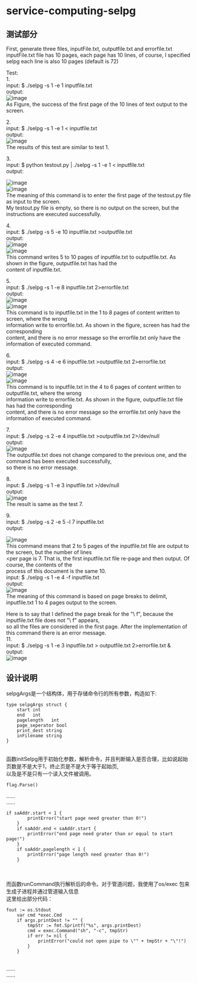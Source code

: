 # service-computing-selpg
## 测试部分
First, generate three files, inputFile.txt, outputfile.txt and errorfile.txt<br>
inputFile.txt file has 10 pages, each page has 10 lines, of course, I specified selpg each line is also 10 pages (default is 72)<br>

Test:<br>
1.<br>
input: $ ./selpg -s 1 -e 1 inputfile.txt<br>
output:<br>
![image](https://github.com/Tendernesszh/service-computing-selpg/blob/master/testpicture/test1.png)<br>
As Figure, the success of the first page of the 10 lines of text output to the screen.<br>


2.<br>
input: $ ./selpg -s 1 -e 1 < inputfile.txt<br>
output:<br>
![image](https://github.com/Tendernesszh/service-computing-selpg/blob/master/testpicture/test2.png)<br>
The results of this test are similar to test 1.<br>

3.<br>
input: $ python testout.py | ./selpg -s 1 -e 1 < inputfile.txt<br>output:<br>

![image](https://github.com/Tendernesszh/service-computing-selpg/blob/master/testpicture/test3.png)<br>
![image](https://github.com/Tendernesszh/service-computing-selpg/blob/master/testpicture/test3(1).png)<br>
The meaning of this command is to enter the first page of the testout.py file as input to the screen.<br>
My testout.py file is empty, so there is no output on the screen, but the instructions are executed successfully.<br>


4.<br>
input: $ ./selpg -s 5 -e 10 inputfile.txt >outputfile.txt<br>
output:<br>![image](https://github.com/Tendernesszh/service-computing-selpg/blob/master/testpicture/test4(1).png)<br>
![image](https://github.com/Tendernesszh/service-computing-selpg/blob/master/testpicture/test4(2).png)<br>
This command writes 5 to 10 pages of inputfile.txt to outputfile.txt. As shown in the figure, outputfile.txt has had the<br>
content of inputfile.txt.<br>


5.<br>
input: $ ./selpg -s 1 -e 8 inputfile.txt 2>errorfile.txt<br>
output:<br>
![image](https://github.com/Tendernesszh/service-computing-selpg/blob/master/testpicture/test5(1).png)<br>
![image](https://github.com/Tendernesszh/service-computing-selpg/blob/master/testpicture/test5(2).png)<br>
This command is to inputfile.txt in the 1 to 8 pages of content written to screen, where the wrong<br>
information write to errorfile.txt. As shown in the figure, screen has had the corresponding<br>
content, and there is no error message so the errorfile.txt only have the information of executed command.<br>

6.<br>
input: $ ./selpg -s 4 -e 6 inputfile.txt >outputfile.txt 2>errorfile.txt<br>
output:<br>
![image](https://github.com/Tendernesszh/service-computing-selpg/blob/master/testpicture/test6(1).png)<br>
![image](https://github.com/Tendernesszh/service-computing-selpg/blob/master/testpicture/test6(2).png)<br>
This command is to inputfile.txt in the 4 to 6 pages of content written to outputfile.txt, where the wrong<br>
information write to errorfile.txt. As shown in the figure, outputfile.txt file has had the corresponding<br>
content, and there is no error message so the errorfile.txt only have the information of executed command.<br>

7.<br>
input: $ ./selpg -s 2 -e 4 inputfile.txt >outputfile.txt 2>/dev/null<br>
output:<br>
![image](https://github.com/Tendernesszh/service-computing-selpg/blob/master/testpicture/test7.png)<br>
The outputfile.txt does not change compared to the previous one, and the command has been executed successfully,<br>
so there is no error message.<br>

8.<br>
input: $ ./selpg -s 1 -e 3 inputfile.txt >/dev/null<br>
output:<br>
![image](https://github.com/Tendernesszh/service-computing-selpg/blob/master/testpicture/test8.png)<br>
The result is same as the test 7.<br>

9.<br>
input: $ ./selpg -s 2 -e 5 -l 7 inputfile.txt<br>
output:<br>

![image](https://github.com/Tendernesszh/service-computing-selpg/blob/master/testpicture/test11.png)<br>
This command means that 2 to 5 pages of the inputfile.txt file are output to the screen, but the number of lines<br>
<per page is 7. That is, the first inputfile.txt file re-page and then output. Of course, the contents of the<br>
process of this document is the same<vr>
10.<br>
input: $ ./selpg -s 1 -e 4 -f inputfile.txt<br>
output:<br>
![image](https://github.com/Tendernesszh/service-computing-selpg/blob/master/testpicture/test12.png)<br>
The meaning of this command is based on page breaks to delimit, inputfile.txt 1 to 4 pages output to the screen. <br>

Here is to say that I defined the page break for the "\ f", because the inputfile.txt file does not "\ f" appears, <br>
so all the files are considered in the first page. After the implementation of this command there is an error message.<br>
11.<br>
input: $ ./selpg -s 1 -e 3 inputfile.txt > outputfile.txt 2>errorfile.txt &<br>
output:<br>
![image](https://github.com/Tendernesszh/service-computing-selpg/blob/master/testpicture/test14.png)<br>


## 设计说明

selpgArgs是一个结构体，用于存储命令行的所有参数，构造如下:<br>
```
type selpgArgs struct {
	start int
	end   int
	pagelength   int
	page_seperator bool
	print_dest string
	inFilename string
}
```
<br>
函数initSelpg用于初始化参数，解析命令，并且判断输入是否合理，比如说起始页数是不是大于1，终止页是不是大于等于起始页,<br>
以及是不是只有一个读入文件被调用。<br>

```
flag.Parse()
```
......<br>
......<br>

```
if saAddr.start < 1 {
		printError("start page need greater than 0!")
	}
	if saAddr.end < saAddr.start {
		printError("end page need grater than or equal to start page!")
	}
	if saAddr.pagelength < 1 {
		printError("page length need greater than 0!")
	}
```
<br>
<br>
而函数runCommand执行解析后的命令。对于管道问题，我使用了os/exec 包来生成子进程并通过管道输入信息<br>
这里给出部分代码：<br>

```
fout := os.Stdout
	var cmd *exec.Cmd
	if args.printDest != "" {
		tmpStr := fmt.Sprintf("%s", args.printDest)
		cmd = exec.Command("sh", "-c", tmpStr)
		if err != nil {
			printError("could not open pipe to \"" + tmpStr + "\"!")
		}
	}
```
<br>
 ......<br>
 ......<br>
 

